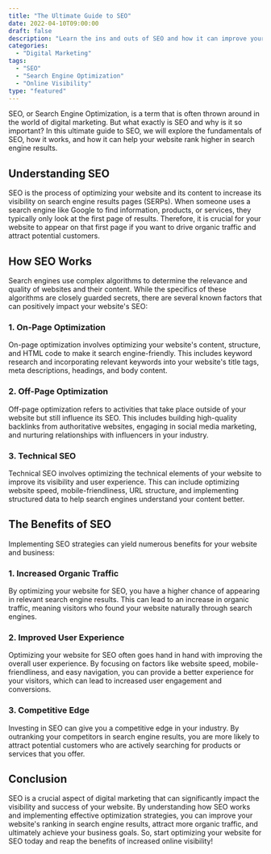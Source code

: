 ```yaml
--- 
title: "The Ultimate Guide to SEO"
date: 2022-04-10T09:00:00
draft: false
description: "Learn the ins and outs of SEO and how it can improve your online visibility."
categories: 
  - "Digital Marketing"
tags: 
  - "SEO"
  - "Search Engine Optimization"
  - "Online Visibility"
type: "featured"
--- 
```


SEO, or Search Engine Optimization, is a term that is often thrown around in the world of digital marketing. But what exactly is SEO and why is it so important? In this ultimate guide to SEO, we will explore the fundamentals of SEO, how it works, and how it can help your website rank higher in search engine results.

## Understanding SEO

SEO is the process of optimizing your website and its content to increase its visibility on search engine results pages (SERPs). When someone uses a search engine like Google to find information, products, or services, they typically only look at the first page of results. Therefore, it is crucial for your website to appear on that first page if you want to drive organic traffic and attract potential customers.

## How SEO Works

Search engines use complex algorithms to determine the relevance and quality of websites and their content. While the specifics of these algorithms are closely guarded secrets, there are several known factors that can positively impact your website's SEO:

### 1. On-Page Optimization

On-page optimization involves optimizing your website's content, structure, and HTML code to make it search engine-friendly. This includes keyword research and incorporating relevant keywords into your website's title tags, meta descriptions, headings, and body content.

### 2. Off-Page Optimization

Off-page optimization refers to activities that take place outside of your website but still influence its SEO. This includes building high-quality backlinks from authoritative websites, engaging in social media marketing, and nurturing relationships with influencers in your industry.

### 3. Technical SEO

Technical SEO involves optimizing the technical elements of your website to improve its visibility and user experience. This can include optimizing website speed, mobile-friendliness, URL structure, and implementing structured data to help search engines understand your content better.

## The Benefits of SEO

Implementing SEO strategies can yield numerous benefits for your website and business:

### 1. Increased Organic Traffic

By optimizing your website for SEO, you have a higher chance of appearing in relevant search engine results. This can lead to an increase in organic traffic, meaning visitors who found your website naturally through search engines.

### 2. Improved User Experience

Optimizing your website for SEO often goes hand in hand with improving the overall user experience. By focusing on factors like website speed, mobile-friendliness, and easy navigation, you can provide a better experience for your visitors, which can lead to increased user engagement and conversions.

### 3. Competitive Edge

Investing in SEO can give you a competitive edge in your industry. By outranking your competitors in search engine results, you are more likely to attract potential customers who are actively searching for products or services that you offer.

## Conclusion

SEO is a crucial aspect of digital marketing that can significantly impact the visibility and success of your website. By understanding how SEO works and implementing effective optimization strategies, you can improve your website's ranking in search engine results, attract more organic traffic, and ultimately achieve your business goals. So, start optimizing your website for SEO today and reap the benefits of increased online visibility!

